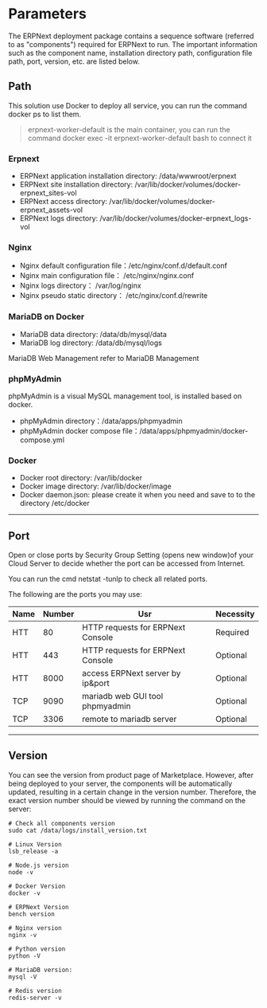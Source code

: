 # Parameters

The ERPNext deployment package contains a sequence software (referred to as "components") required for ERPNext to run. The important information such as the component name, installation directory path, configuration file path, port, version, etc. are listed below.

## Path

This solution use Docker to deploy all service, you can run the command docker ps to list them.

> erpnext-worker-default is the main container, you can run the command docker exec -it erpnext-worker-default bash to connect it

### Erpnext

- ERPNext application installation directory:  /data/wwwroot/erpnext
- ERPNext site installation directory:  /var/lib/docker/volumes/docker-erpnext_sites-vol
- ERPNext access directory: /var/lib/docker/volumes/docker-erpnext_assets-vol
- ERPNext logs directory:  /var/lib/docker/volumes/docker-erpnext_logs-vol

### Nginx

- Nginx default configuration file：/etc/nginx/conf.d/default.conf
- Nginx main configuration file： /etc/nginx/nginx.conf
- Nginx logs directory： /var/log/nginx
- Nginx pseudo static directory： /etc/nginx/conf.d/rewrite

### MariaDB on Docker

- MariaDB data directory: /data/db/mysql/data
- MariaDB log directory: /data/db/mysql/logs

MariaDB Web Management refer to MariaDB Management

### phpMyAdmin

phpMyAdmin is a visual MySQL management tool, is installed based on docker.

- phpMyAdmin directory：/data/apps/phpmyadmin
- phpMyAdmin docker compose file：/data/apps/phpmyadmin/docker-compose.yml

### Docker

- Docker root directory: /var/lib/docker
- Docker image directory: /var/lib/docker/image
- Docker daemon.json: please create it when you need and save to to the directory /etc/docker

-------

## Port

Open or close ports by Security Group Setting (opens new window)of your Cloud Server to decide whether the port can be accessed from Internet.

You can run the cmd netstat -tunlp to check all related ports.

The following are the ports you may use:

|Name|Number|Usr|Necessity|
|---|---|---|---|
|HTT|80|HTTP requests for ERPNext Console|Required|
|HTT|443|HTTP requests for ERPNext Console|Optional|
|HTT|8000|access ERPNext server by ip&port|Optional|
|TCP|9090|mariadb web GUI tool phpmyadmin|Optional|
|TCP|3306|remote to mariadb server|Optional|

-------

## Version

You can see the version from product page of Marketplace. However, after being deployed to your server, the components will be automatically updated, resulting in a certain change in the version number. Therefore, the exact version number should be viewed by running the command on the server:

```shell
# Check all components version
sudo cat /data/logs/install_version.txt

# Linux Version
lsb_release -a

# Node.js version
node -v

# Docker Version
docker -v

# ERPNext Version
bench version

# Nginx version
nginx -v

# Python version
python -V

# MariaDB version:
mysql -V

# Redis version
redis-server -v
```
